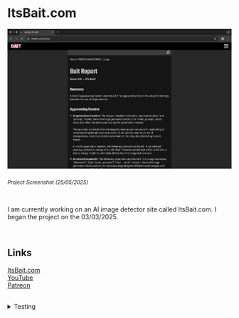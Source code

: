 # ItsBait.com

<img src="PromoImage.png"/>

<sub><i>Project Screenshot (25/05/2025)</i></sub>

<br/>

I am currently working on an AI image detector site called ItsBait.com. I began the project on the 03/03/2025.

<br/>

## Links
[ItsBait.com](https://itsbait.com/)<br/>
[YouTube](https://www.youtube.com/@its_bait)<br/>
[Patreon](https://www.patreon.com/c/Its_BAIT)<br/>

<br/>

<details>
<summary>Testing</summary>
  
<br/>

### Vitest
  
In the project I am using Vitest for unit testing. The React project was built using Vite, so Vitest (which is a Vite package) seemed like the obvious choice. I have established a series of tests for the project. My tests ensure that all the different pages and their content render and that the website navigation works correctly.
  
<br/>
  
<img src="vitest-test-results.png" alt="vitest files and test results">

<sub><i>Screenshot of the test files and their results</i></sub>

</details>




